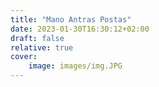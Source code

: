 ```yaml
---
title: "Mano Antras Postas"
date: 2023-01-30T16:30:12+02:00
draft: false
relative: true
cover: 
    image: images/img.JPG
---
```


